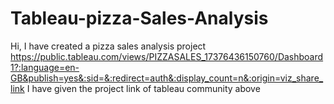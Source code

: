 # Tableau-pizza-Sales-Analysis
Hi, I have created a pizza sales analysis project
https://public.tableau.com/views/PIZZASALES_17376436150760/Dashboard1?:language=en-GB&publish=yes&:sid=&:redirect=auth&:display_count=n&:origin=viz_share_link
I have given the project link of tableau community above
